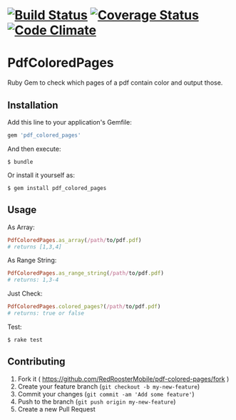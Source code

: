 [![Build Status](https://travis-ci.org/RedRoosterMobile/pdf-colored-pages.svg?branch=master)](https://travis-ci.org/RedRoosterMobile/pdf-colored-pages) [![Coverage Status](https://coveralls.io/repos/github/RedRoosterMobile/pdf-colored-pages/badge.svg?branch=master)](https://coveralls.io/github/RedRoosterMobile/pdf-colored-pages?branch=master) [![Code Climate](https://codeclimate.com/github/RedRoosterMobile/pdf-colored-pages/badges/gpa.svg)](https://codeclimate.com/github/RedRoosterMobile/pdf-colored-pages)
=========
# PdfColoredPages

Ruby Gem to check which pages of a pdf contain color and output those.

## Installation

Add this line to your application's Gemfile:

```ruby
gem 'pdf_colored_pages'
```

And then execute:

    $ bundle

Or install it yourself as:

    $ gem install pdf_colored_pages

## Usage

As Array:
```ruby
PdfColoredPages.as_array(/path/to/pdf.pdf)
# returns [1,3,4]
```

As Range String:
```ruby
PdfColoredPages.as_range_string(/path/to/pdf.pdf)
# returns: 1,3-4
```

Just Check:
```ruby
PdfColoredPages.colored_pages?(/path/to/pdf.pdf)
# returns: true or false
```

Test:

    $ rake test

## Contributing

1. Fork it ( https://github.com/RedRoosterMobile/pdf-colored-pages/fork )
2. Create your feature branch (`git checkout -b my-new-feature`)
3. Commit your changes (`git commit -am 'Add some feature'`)
4. Push to the branch (`git push origin my-new-feature`)
5. Create a new Pull Request
